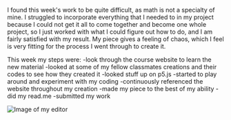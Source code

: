 I found this week's work to be quite difficult, as math is not a specialty of mine.  I struggled to incorporate everything that I needed to in my project because I could not get it all to come together and become one whole project, so I just worked with what I could figure out how to do, and I am fairly satisfied with my result.  My piece gives a feeling of chaos, which I feel is very fitting for the process I went through to create it.

This week my steps were:
-look through the course website to learn the new material
-looked at some of my fellow classmates creations and their codes to see how they created it
-looked stuff up on p5.js
-started to play around and experiment with my coding
-continuously referenced the website throughout my creation
-made my piece to the best of my ability
-did my read.me
-submitted my work

![Image of my editor](hw6img.png)
